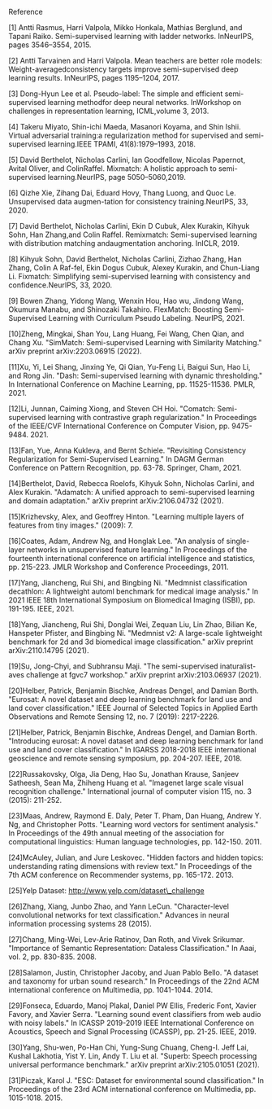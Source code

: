 Reference

[1] Antti Rasmus, Harri Valpola, Mikko Honkala, Mathias Berglund, and Tapani Raiko.  Semi-supervised learning with ladder networks. InNeurIPS, pages 3546–3554, 2015.

[2] Antti Tarvainen and Harri Valpola.  Mean teachers are better role models:  Weight-averagedconsistency targets improve semi-supervised deep learning results. InNeurIPS, pages 1195–1204, 2017.

[3] Dong-Hyun Lee et al. Pseudo-label: The simple and efficient semi-supervised learning methodfor  deep  neural  networks.   InWorkshop  on  challenges  in  representation  learning,  ICML,volume 3, 2013.

[4] Takeru Miyato, Shin-ichi Maeda, Masanori Koyama, and Shin Ishii. Virtual adversarial training:a regularization method for supervised and semi-supervised learning.IEEE TPAMI, 41(8):1979–1993, 2018.

[5] David Berthelot, Nicholas Carlini, Ian Goodfellow, Nicolas Papernot, Avital Oliver, and ColinRaffel. Mixmatch: A holistic approach to semi-supervised learning.NeurIPS, page 5050–5060,2019.

[6] Qizhe Xie, Zihang Dai, Eduard Hovy, Thang Luong, and Quoc Le. Unsupervised data augmen-tation for consistency training.NeurIPS, 33, 2020.

[7] David Berthelot, Nicholas Carlini, Ekin D Cubuk, Alex Kurakin, Kihyuk Sohn, Han Zhang,and Colin Raffel.   Remixmatch:  Semi-supervised learning with distribution matching andaugmentation anchoring. InICLR, 2019.

[8] Kihyuk Sohn, David Berthelot, Nicholas Carlini, Zizhao Zhang, Han Zhang, Colin A Raf-fel, Ekin Dogus Cubuk, Alexey Kurakin, and Chun-Liang Li.  Fixmatch:  Simplifying semi-supervised learning with consistency and confidence.NeurIPS, 33, 2020.

[9] Bowen Zhang, Yidong Wang, Wenxin Hou, Hao wu, Jindong Wang, Okumura Manabu, and Shinozaki Takahiro. FlexMatch: Boosting Semi-Supervised Learning with Curriculum Pseudo Labeling. NeurIPS, 2021.

[10]Zheng, Mingkai, Shan You, Lang Huang, Fei Wang, Chen Qian, and Chang Xu. "SimMatch: Semi-supervised Learning with Similarity Matching." arXiv preprint arXiv:2203.06915 (2022).

[11]Xu, Yi, Lei Shang, Jinxing Ye, Qi Qian, Yu-Feng Li, Baigui Sun, Hao Li, and Rong Jin. "Dash: Semi-supervised learning with dynamic thresholding." In International Conference on Machine Learning, pp. 11525-11536. PMLR, 2021.

[12]Li, Junnan, Caiming Xiong, and Steven CH Hoi. "Comatch: Semi-supervised learning with contrastive graph regularization." In Proceedings of the IEEE/CVF International Conference on Computer Vision, pp. 9475-9484. 2021.

[13]Fan, Yue, Anna Kukleva, and Bernt Schiele. "Revisiting Consistency Regularization for Semi-Supervised Learning." In DAGM German Conference on Pattern Recognition, pp. 63-78. Springer, Cham, 2021.

[14]Berthelot, David, Rebecca Roelofs, Kihyuk Sohn, Nicholas Carlini, and Alex Kurakin. "Adamatch: A unified approach to semi-supervised learning and domain adaptation." arXiv preprint arXiv:2106.04732 (2021).

[15]Krizhevsky, Alex, and Geoffrey Hinton. "Learning multiple layers of features from tiny images." (2009): 7.

[16]Coates, Adam, Andrew Ng, and Honglak Lee. "An analysis of single-layer networks in unsupervised feature learning." In Proceedings of the fourteenth international conference on artificial intelligence and statistics, pp. 215-223. JMLR Workshop and Conference Proceedings, 2011.

[17]Yang, Jiancheng, Rui Shi, and Bingbing Ni. "Medmnist classification decathlon: A lightweight automl benchmark for medical image analysis." In 2021 IEEE 18th International Symposium on Biomedical Imaging (ISBI), pp. 191-195. IEEE, 2021.

[18]Yang, Jiancheng, Rui Shi, Donglai Wei, Zequan Liu, Lin Zhao, Bilian Ke, Hanspeter Pfister, and Bingbing Ni. "Medmnist v2: A large-scale lightweight benchmark for 2d and 3d biomedical image classification." arXiv preprint arXiv:2110.14795 (2021).

[19]Su, Jong-Chyi, and Subhransu Maji. "The semi-supervised inaturalist-aves challenge at fgvc7 workshop." arXiv preprint arXiv:2103.06937 (2021).

[20]Helber, Patrick, Benjamin Bischke, Andreas Dengel, and Damian Borth. "Eurosat: A novel dataset and deep learning benchmark for land use and land cover classification." IEEE Journal of Selected Topics in Applied Earth Observations and Remote Sensing 12, no. 7 (2019): 2217-2226.

[21]Helber, Patrick, Benjamin Bischke, Andreas Dengel, and Damian Borth. "Introducing eurosat: A novel dataset and deep learning benchmark for land use and land cover classification." In IGARSS 2018-2018 IEEE international geoscience and remote sensing symposium, pp. 204-207. IEEE, 2018.

[22]Russakovsky, Olga, Jia Deng, Hao Su, Jonathan Krause, Sanjeev Satheesh, Sean Ma, Zhiheng Huang et al. "Imagenet large scale visual recognition challenge." International journal of computer vision 115, no. 3 (2015): 211-252.

[23]Maas, Andrew, Raymond E. Daly, Peter T. Pham, Dan Huang, Andrew Y. Ng, and Christopher Potts. "Learning word vectors for sentiment analysis." In Proceedings of the 49th annual meeting of the association for computational linguistics: Human language technologies, pp. 142-150. 2011.

[24]McAuley, Julian, and Jure Leskovec. "Hidden factors and hidden topics: understanding rating dimensions with review text." In Proceedings of the 7th ACM conference on Recommender systems, pp. 165-172. 2013.

[25]Yelp Dataset: http://www.yelp.com/dataset\_challenge

[26]Zhang, Xiang, Junbo Zhao, and Yann LeCun. "Character-level convolutional networks for text classification." Advances in neural information processing systems 28 (2015).

[27]Chang, Ming-Wei, Lev-Arie Ratinov, Dan Roth, and Vivek Srikumar. "Importance of Semantic Representation: Dataless Classification." In Aaai, vol. 2, pp. 830-835. 2008.

[28]Salamon, Justin, Christopher Jacoby, and Juan Pablo Bello. "A dataset and taxonomy for urban sound research." In Proceedings of the 22nd ACM international conference on Multimedia, pp. 1041-1044. 2014.

[29]Fonseca, Eduardo, Manoj Plakal, Daniel PW Ellis, Frederic Font, Xavier Favory, and Xavier Serra. "Learning sound event classifiers from web audio with noisy labels." In ICASSP 2019-2019 IEEE International Conference on Acoustics, Speech and Signal Processing (ICASSP), pp. 21-25. IEEE, 2019.

[30]Yang, Shu-wen, Po-Han Chi, Yung-Sung Chuang, Cheng-I. Jeff Lai, Kushal Lakhotia, Yist Y. Lin, Andy T. Liu et al. "Superb: Speech processing universal performance benchmark." arXiv preprint arXiv:2105.01051 (2021).

[31]Piczak, Karol J. "ESC: Dataset for environmental sound classification." In Proceedings of the 23rd ACM international conference on Multimedia, pp. 1015-1018. 2015.